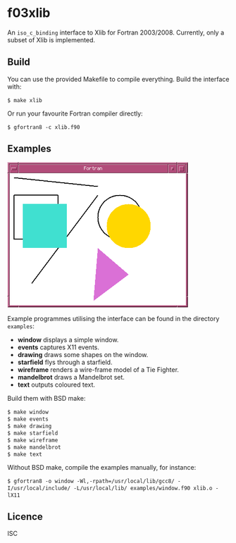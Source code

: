 # f03xlib
An `iso_c_binding` interface to Xlib for Fortran 2003/2008. Currently, only a
subset of Xlib is implemented.

## Build
You can use the provided Makefile to compile everything. Build the interface with:
```
$ make xlib
```
Or run your favourite Fortran compiler directly:
```
$ gfortran8 -c xlib.f90
```

## Examples
![Screen Shot](screenshot.png)

Example programmes utilising the interface can be found in the directory `examples`:

* **window** displays a simple window.
* **events** captures X11 events.
* **drawing** draws some shapes on the window.
* **starfield** flys through a starfield.
* **wireframe** renders a wire-frame model of a Tie Fighter.
* **mandelbrot** draws a Mandelbrot set.
* **text** outputs coloured text.

Build them with BSD make:
```
$ make window
$ make events
$ make drawing
$ make starfield
$ make wireframe
$ make mandelbrot
$ make text
```

Without BSD make, compile the examples manually, for instance:
```
$ gfortran8 -o window -Wl,-rpath=/usr/local/lib/gcc8/ -I/usr/local/include/ -L/usr/local/lib/ examples/window.f90 xlib.o -lX11
```

## Licence
ISC
